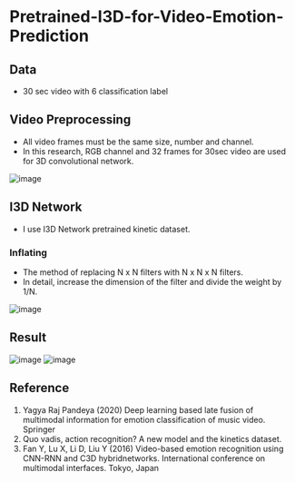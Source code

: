 # Pretrained-I3D-for-Video-Emotion-Prediction
## Data
 * 30 sec video with 6 classification label
## Video Preprocessing
  * All video frames must be the same size, number and channel.
  * In this research, RGB channel and 32 frames for 30sec video are used for 3D convolutional network.

![image](https://user-images.githubusercontent.com/67357059/123912142-9fe8aa80-d9b7-11eb-8ef5-25cb63009e8b.png)

## I3D Network
 * I use I3D Network pretrained kinetic dataset.
### Inflating
 * The method of replacing N x N filters with N x N x N filters.
 * In detail, increase the dimension of the filter and divide the weight by 1/N.

 ![image](https://user-images.githubusercontent.com/67357059/123912383-ee964480-d9b7-11eb-8465-59bdd2d28a10.png)
 

## Result
![image](https://user-images.githubusercontent.com/67357059/123912463-066dc880-d9b8-11eb-9081-e0c8cdab914c.png)
![image](https://user-images.githubusercontent.com/67357059/123912486-0f5e9a00-d9b8-11eb-98e9-d4ae53481abe.png)

## Reference
1. Yagya Raj Pandeya (2020) Deep learning based late fusion of multimodal information for emotion classification of music video. Springer 
2. Quo vadis, action recognition? A new model and the kinetics dataset.
3. Fan Y, Lu X, Li D, Liu Y (2016) Video-based emotion recognition using CNN-RNN and C3D hybridnetworks. International conference on multimodal interfaces. Tokyo, Japan
